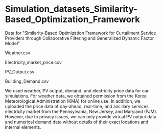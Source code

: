 # Simulation_datasets_Similarity-Based_Optimization_Framework
Data for "Similarity-Based Optimization Framework for Curtailment Service Providers through Collaborative Filtering and Generalized Dynamic Factor Model"

Weather.csv

Electricity_market_price.csv

PV_Output.csv

Building_Demand.csv


We used weather, PV output, demand, and electricity price data for our simulations.
For weather data, we obtained permission from the Korea Meteorological Administration (KMA) for online use.
In addition, we uploaded the price data of day-ahead, real-time, and ancillary services electricity market from the Pennsylvania, New Jersey, and Maryland (PJM).
However, due to privacy issues, we can only provide virtual PV output data and numerical demand data without details of their exact locations and internal elements.
